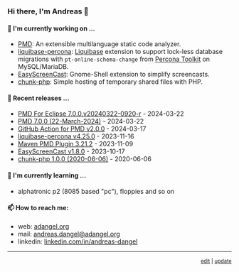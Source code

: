 ### Hi there, I'm Andreas 👋

#### 🔭 I'm currently working on ...

*   [PMD](https://github.com/pmd/pmd): An extensible multilanguage static code analyzer.
*   [liquibase-percona](https://github.com/liquibase/liquibase-percona): [Liquibase](https://github.com/liquibase/liquibase) extension to support lock-less database migrations with `pt-online-schema-change` from [Percona Toolkit](https://www.percona.com/doc/percona-toolkit/LATEST/index.html) on MySQL/MariaDB.
*   [EasyScreenCast](https://github.com/EasyScreenCast/EasyScreenCast): Gnome-Shell extension to simplify screencasts.
*   [chunk-php](https://github.com/adangel/chunk-php): Simple hosting of temporary shared files with PHP. 

#### 🚀 Recent releases ...

*   [PMD For Eclipse 7.0.0.v20240322-0920-r](https://github.com/pmd/pmd-eclipse-plugin/releases/tag/7.0.0.v20240322-0920-r) - 2024-03-22
*   [PMD 7.0.0 (22-March-2024)](https://github.com/pmd/pmd/releases/tag/pmd_releases/7.0.0) - 2024-03-22
*   [GitHub Action for PMD v2.0.0](https://github.com/pmd/pmd-github-action/releases/tag/v2.0.0) - 2024-03-17
*   [liquibase-percona v4.25.0](https://github.com/liquibase/liquibase-percona/releases/tag/v4.25.0) - 2023-11-16
*   [Maven PMD Plugin 3.21.2](https://github.com/apache/maven-pmd-plugin/releases/tag/maven-pmd-plugin-3.21.2) - 2023-11-09
*   [EasyScreenCast v1.8.0](https://github.com/EasyScreenCast/EasyScreenCast/releases/tag/1.8.0) - 2023-10-17
*   [chunk-php 1.0.0 (2020-06-06)](https://github.com/adangel/chunk-php/releases/tag/1.0.0) - 2020-06-06

#### 🌱 I'm currently learning ...

*   alphatronic p2 (8085 based "pc"), floppies and so on

#### 📫 How to reach me:

*   web: [adangel.org](https://adangel.org)
*   mail: [andreas.dangel@adangel.org](mailto:andreas.dangel@adangel.org)
*   linkedin: [linkedin.com/in/andreas-dangel](https://www.linkedin.com/in/andreas-dangel)

-----

<small style="text-align: right;">

[edit](https://github.com/adangel/adangel/edit/main/README.md) | [update](https://github.com/adangel/adangel/actions/workflows/update-readme.yml)

</small>
